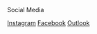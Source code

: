 Social Media

[Instagram](https://www.instagram.com/liriimshala/)
[Facebook](https://www.facebook.com/lirim.shala.3110/)
[Outlook](lirim.shala98@hotmail.com)
